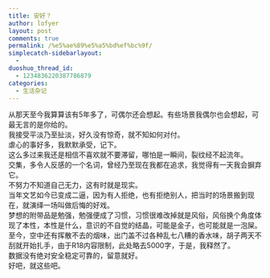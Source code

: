 ```yaml
---
title: 安好？
author: lofyer
layout: post
comments: true
permalink: /%e5%ae%89%e5%a5%bd%ef%bc%9f/
simplecatch-sidebarlayout:
  - 
duoshuo_thread_id:
  - 1234836220387786879
categories:
  - 生活杂记
---
```

从那天至今我算算该有5年多了，可偶尔还会想起。有些场景我偶尔也会想起，可最无言的是你给的。  
我接受平淡乃至扯淡，好久没有惊奇，就不知如何对付。  
虐心的事好多，我默默承受，记下。  
这么多过来我还是相信不喜欢就不要滞留，哪怕是一瞬间，裂纹经不起流年。  
交集，多令人反感的一个名词，曾经乃至现在我都在追求，我觉得有一天我会摒弃它。  
不努力不知道自己无力，这有时就是现实。  
当年文艺如今已变成二逼，因为有人拒绝，也有拒绝别人，把当时的场景搬到现在，就演绎一场叫做后悔的好戏。  
梦想的附带品是勉强，勉强便成了习惯，习惯很难改掉就是风俗，风俗换个角度体现了本性，本性是什么，意识的不自觉的结晶，可能是金子，也可能就是一泡屎。  
至今，空中还有挥散不去的烟味，出门盖不过各种乱七八糟的香水味，胡子两天不刮就开始扎手，由于R18内容限制，此处略去5000字，于是，我释然了。  
数据没有绝对安全稳定可靠的，留意就好。  
好吧，就这些吧。